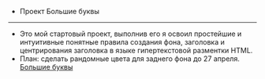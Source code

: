 * Проект Большие буквы
----------------------
* Это мой стартовый проект, выполнив его я освоил простейшие и интуитивные понятные правила создания фона, заголовка и центрирования заголовка в языке гипертекстовой разментки HTML.
* План: сделать рандомные цвета для заднего фона до 27 апреля.
[Большие буквы](https://chelnik.github.io/learn_branches/ "thank you!")